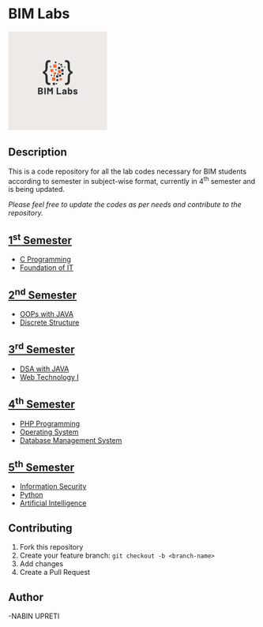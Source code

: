 # BIM Labs
<img src="/ASSETS/Logo.png" width="200" height="200">

## Description

This is a code repository for all the lab codes necessary for BIM students according to semester in subject-wise format, currently in 4<sup>th</sup> semester and is being updated.

_Please feel free to update the codes as per needs and contribute to the repository._

## [1<sup>st</sup> Semester](/First_Semester/README.md)

- [C Programming](/First_Semester/C_Programming/README.md)
- [Foundation of IT](/First_Semester/Foundaion_Of_IT/README.md)

## [2<sup>nd</sup> Semester](/Second_Semester/README.md)

- [OOPs with JAVA](/Second_Semester/OOP-with-JAVA/README.md)
- [Discrete Structure](/Second_Semester/Discrete-Structure/README.md)

## [3<sup>rd</sup> Semester](/Third_Semester/README.md)

- [DSA with JAVA](/Third_Semester/Data-Structure-And-Algorithms-with-JAVA/README.md)
- [Web Technology I](/Third_Semester/Web-Technology-I/README.md)

## [4<sup>th</sup> Semester](/Fourth_Semester/README.md)

- [PHP Programming](/Fourth_Semester/PHP/README.md)
- [Operating System](/Fourth_Semester/OS/README.md)
- [Database Management System](/Fourth_Semester/DBMS/README.md)

## [5<sup>th</sup> Semester](/Fifth_Semester/README.md)

- [Information Security](/Fifth_Semester/IS/README.md)
- [Python](/Fifth_Semester/Python/README.md)
- [Artificial Intelligence](/Fifth_Semester/AI/README.md)


## Contributing

1. Fork this repository
2. Create your feature branch: `git checkout -b <branch-name>`
3. Add changes
4. Create a Pull Request

## Author

-NABIN UPRETI
